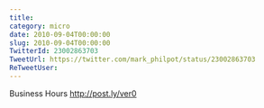 ```yaml
---
title: 
category: micro
date: 2010-09-04T00:00:00
slug: 2010-09-04T00:00:00
TwitterId: 23002863703
TweetUrl: https://twitter.com/mark_philpot/status/23002863703
ReTweetUser: 
---
```


Business Hours http://post.ly/ver0